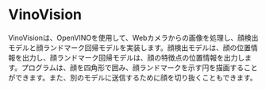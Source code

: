 # VinoVision
VinoVisionは、OpenVINOを使用して、Webカメラからの画像を処理し、顔検出モデルと顔ランドマーク回帰モデルを実装します。顔検出モデルは、顔の位置情報を出力し、顔ランドマーク回帰モデルは、顔の特徴点の位置情報を出力します。プログラムは、顔を四角形で囲み、顔ランドマークを示す円を描画することができます。また、別のモデルに送信するために顔を切り抜くこともできます。
